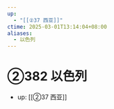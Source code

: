```yaml
---
up:
  - "[[②37 西亚]]"
ctime: 2025-03-01T13:14:04+08:00
aliases:
  - 以色列
---
```


# ②382 以色列

- up: [[②37 西亚]]
